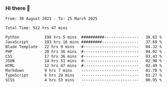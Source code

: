 ### Hi there 👋

<!--
**dominoto/dominoto** is a ✨ _special_ ✨ repository because its `README.md` (this file) appears on your GitHub profile.

Here are some ideas to get you started:

- 🔭 I’m currently working on ...
- 🌱 I’m currently learning ...
- 👯 I’m looking to collaborate on ...
- 🤔 I’m looking for help with ...
- 💬 Ask me about ...
- 📫 How to reach me: ...
- 😄 Pronouns: ...
- ⚡ Fun fact: ...
-->
<!--START_SECTION:waka-->

```txt
From: 30 August 2021 - To: 25 March 2025

Total Time: 512 hrs 47 mins

Python           198 hrs 5 mins  ##########---------------   38.63 %
JavaScript       193 hrs 16 mins #########----------------   37.69 %
Blade Template   22 hrs 9 mins   #------------------------   04.32 %
PHP              20 hrs 36 mins  #------------------------   04.02 %
CSS              17 hrs 36 mins  #------------------------   03.43 %
JSON             14 hrs 51 mins  #------------------------   02.90 %
HTML             12 hrs 47 mins  #------------------------   02.49 %
Markdown         9 hrs 7 mins    -------------------------   01.78 %
TypeScript       6 hrs 29 mins   -------------------------   01.27 %
SCSS             4 hrs 53 mins   -------------------------   00.95 %
```

<!--END_SECTION:waka-->
